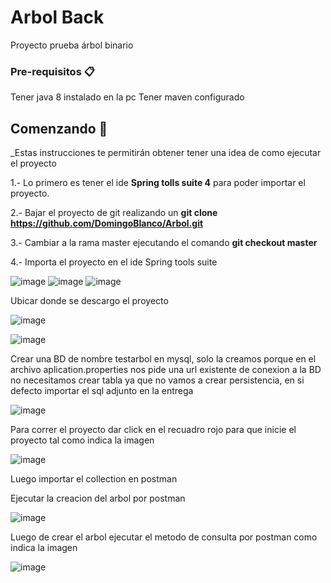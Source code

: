 # Arbol Back
Proyecto prueba árbol binario

### Pre-requisitos 📋
Tener java 8 instalado en la pc
Tener maven configurado

## Comenzando 🚀

_Estas instrucciones te permitirán obtener tener una idea de como ejecutar el proyecto 

1.- Lo primero es  tener el ide **Spring tolls suite 4** para poder importar el proyecto.

2.- Bajar el proyecto de git realizando un  **git clone https://github.com/DomingoBlanco/Arbol.git**

3.- Cambiar a la rama master ejecutando el comando **git checkout master**

4.- Importa el proyecto en el ide Spring tools suite

![image](https://user-images.githubusercontent.com/78892438/158616470-20f57ee4-2e0f-4ee5-9b06-4548ee63d5e7.png)
![image](https://user-images.githubusercontent.com/78892438/158616915-7ea66b57-8671-4840-9e7e-36f2ea1d33f8.png)
![image](https://user-images.githubusercontent.com/78892438/158617035-0487bfc8-57cf-4c6b-9617-65b1e4d9d10d.png)

Ubicar donde se descargo el proyecto

![image](https://user-images.githubusercontent.com/78892438/158617367-9d68ab5c-8830-4990-adac-bb4ecc52d201.png)

![image](https://user-images.githubusercontent.com/78892438/158617588-1d7fa9b6-d14e-4d87-aa13-42652ee985b5.png)


Crear una BD de nombre testarbol en mysql, solo la creamos porque en el archivo aplication.properties nos pide una url existente de conexion a la BD
no necesitamos crear tabla ya que no vamos a crear persistencia, en si defecto importar el sql adjunto en la entrega 

![image](https://user-images.githubusercontent.com/78892438/158623024-9ab25c01-6ff3-4672-9893-7e7477f1c864.png)

Para correr el proyecto dar click en el recuadro rojo para que inicie el proyecto tal como indica la imagen

![image](https://user-images.githubusercontent.com/78892438/157810663-589deb51-2371-46d0-b724-2f3968a7127c.png)

Luego importar el collection en postman


Ejecutar la creacion del arbol por postman

![image](https://user-images.githubusercontent.com/78892438/157811005-7bb3b3ca-858b-4dd9-9056-3e81e9077bf9.png)

Luego de crear el arbol ejecutar el metodo de consulta por postman como indica la imagen

![image](https://user-images.githubusercontent.com/78892438/157811125-73d44b19-5084-4c28-94ba-e2e9436d4d12.png)



